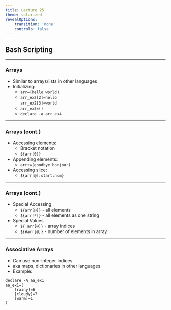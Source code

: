 ```yaml
---
title: Lecture 25
theme: solarized
revealOptions:
    transition: 'none'
    controls: false
---
```


## Bash Scripting

---

### Arrays

* Similar to arrays/lists in other languages
* Initializing:
    * `arr=(hello world)`
    * `arr_ex2[2]=hello`  
      `arr_ex2[3]=world`
    * `arr_ex3=()`
    * `declare -a arr_ex4`

---

### Arrays (cont.)

* Accessing elements:
    * Bracket notation
    * `${arr[0]}`
* Appending elements:
    * `arr+=(goodbye bonjour)`
* Accessing slice:
    * `${arr[@]:start:num}` 

---

### Arrays (cont.)

* Special Accessing
    * `${arr[@]}` - all elements
    * `${arr[*]}` - all elements as one string
* Special Values
    * `${!arr[@]}` - array indices
    * `${#arr[@]}` - number of elements in array

---

### Associative Arrays

* Can use non-integer indices
* aka maps, dictionaries in other languages
* Example:
```
declare -A aa_ex1
aa_ex1=(
    [rainy]=6
    [cloudy]=7
    [warm]=1
)
```

